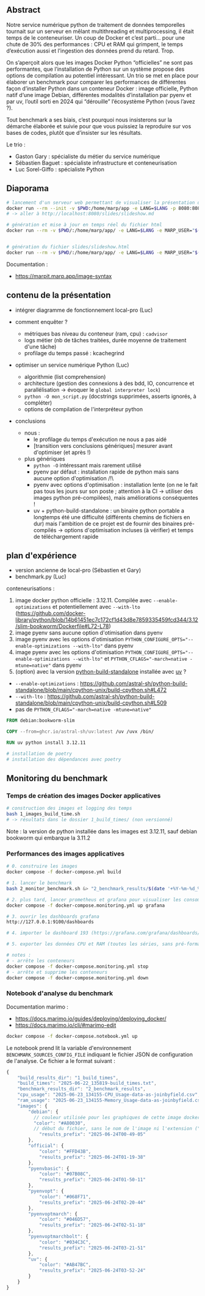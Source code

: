 ## Abstract

Notre service numérique python de traitement de données temporelles tournait sur un serveur en mêlant multithreading et multiprocessing, il était temps de le conteneuriser. Un coup de Docker et c’est parti… pour une chute de 30% des performances : CPU et RAM qui grimpent, le temps d’exécution aussi et l’ingestion des données prend du retard. Trop.

On s’aperçoit alors que les images Docker Python “officielles” ne sont pas performantes, que l’installation de Python sur un système propose des options de compilation au potentiel intéressant. Un trio se met en place pour élaborer un benchmark pour comparer les performances de différentes façon d’installer Python dans un conteneur Docker : image officielle, Python natif d‘une image Debian, différentes modalités d’installation par pyenv et par uv, l’outil sorti en 2024 qui “dérouille” l’écosystème Python (vous l’avez ?).

Tout benchmark a ses biais, c’est pourquoi nous insisterons sur la démarche élaborée et suivie pour que vous puissiez la reproduire sur vos bases de codes, plutôt que d’insister sur les résultats.

Le trio :

- Gaston Gary : spécialiste du métier du service numérique
- Sébastien Baguet : spécialiste infrastructure et conteneurisation
- Luc Sorel-Giffo : spécialiste Python

## Diaporama

```sh
# lancement d'un serveur web permettant de visualiser la présentation dans un navigateur, qui s'auto-rafraichit
docker run --rm --init -v $PWD:/home/marp/app -e LANG=$LANG -p 8080:8080 -p 37717:37717 marpteam/marp-cli -s .
# -> aller à http://localhost:8080/slides/slideshow.md

# génération et mise à jour en temps réel du fichier html
docker run --rm -v $PWD/:/home/marp/app/ -e LANG=$LANG -e MARP_USER="$(id -u):$(id -g)" marpteam/marp-cli -w slides/slideshow.md


# génération du fichier slides/slideshow.html
docker run --rm -v $PWD/:/home/marp/app/ -e LANG=$LANG -e MARP_USER="$(id -u):$(id -g)" marpteam/marp-cli slides/slideshow.md
```

Documentation :

- https://marpit.marp.app/image-syntax

## contenu de la présentation

- intégrer diagramme de fonctionnement local-pro (Luc)

- comment enquêter ?
  - métriques bas niveau du conteneur (ram, cpu) : `cadvisor`
  - logs métier (nb de tâches traitées, durée moyenne de traitement d'une tâche)
  - profilage du temps passé : kcachegrind

- optimiser un service numérique Python (Luc)
  - algorithmie (list comprehension)
  - architecture (gestion des connexions à des bdd, IO, concurrence et parallélisation -> évoquer le `global interpreter lock`)
  - `python -O mon_script.py` (docstrings supprimées, asserts ignorés, à compléter)
  - options de compilation de l'interpréteur python

- conclusions
  - nous :
    - le profilage du temps d'exécution ne nous a pas aidé
    - [transition vers conclusions génériques] mesurer avant d'optimiser (et après !)
  - plus génériques
    - `python -O` intéressant mais rarement utilisé
    - pyenv par défaut : installation rapide de python mais sans aucune option d'optimisation /!\
    - pyenv avec options d'optimisation : installation lente (on ne le fait pas tous les jours sur son poste ; attention à la CI -> utiliser des images python pré-compilées), mais améliorations conséquentes !
    - uv + python-build-standalone : un binaire python portable a longtemps été une difficulté (différents chemins de fichiers en dur) mais l'ambition de ce projet est de fournir des binaires pré-compilés -> options d'optimisation incluses (à vérifier) et temps de téléchargement rapide

## plan d'expérience

- version ancienne de local-pro (Sébastien et Gary)
- benchmark.py (Luc)

conteneurisations :

1. image docker python officielle : 3.12.11. Compilée avec `--enable-optimizations` et potentiellement avec `--with-lto` (https://github.com/docker-library/python/blob/14b61451ec7c172cf1d43d8e7859335459fcd344/3.12/slim-bookworm/Dockerfile#L72-L78)
2. image pyenv sans aucune option d'otimisation dans pyenv
3. image pyenv avec les options d'otimisation `PYTHON_CONFIGURE_OPTS="--enable-optimizations --with-lto"` dans pyenv
4. image pyenv avec les options d'otimisation `PYTHON_CONFIGURE_OPTS="--enable-optimizations --with-lto"` et `PYTHON_CFLAGS="-march=native -mtune=native"` dans pyenv
5. (option) avec la version [python-build-standalone](https://github.com/astral-sh/python-build-standalone) installée avec [uv](https://docs.astral.sh/uv/guides/install-python/) ?
  - `--enable-optimizations` : https://github.com/astral-sh/python-build-standalone/blob/main/cpython-unix/build-cpython.sh#L472
  - `--with-lto` : https://github.com/astral-sh/python-build-standalone/blob/main/cpython-unix/build-cpython.sh#L509
  - pas de `PYTHON_CFLAGS="-march=native -mtune=native"`

```Dockerfile
FROM debian:bookworm-slim

COPY --from=ghcr.io/astral-sh/uv:latest /uv /uvx /bin/

RUN uv python install 3.12.11

# installation de poetry
# installation des dépendances avec poetry
```

## Monitoring du benchmark

### Temps de création des images Docker applicatives

```sh
# construction des images et logging des temps
bash 1_images_build_time.sh
# -> résultats dans le dossier 1_build_times/ (non versionné)
```

Note : la version de python installée dans les images est 3.12.11, sauf debian bookworm qui embarque la 3.11.2

### Performances des images applicatives

```sh
# 0. construire les images
docker compose -f docker-compose.yml build

# 1. lancer le benchmark
bash 2_monitor_benchmark.sh &> "2_benchmark_results/$(date '+%Y-%m-%d_%H%M%S')-benchmark_monitoring.txt"

# 2. plus tard, lancer prometheus et grafana pour visualiser les consommations CPU et RAM
docker compose -f docker-compose.monitoring.yml up grafana

# 3. ouvrir les dashboards grafana
http://127.0.0.1:9100/dashboards

# 4. importer le dashboard 193 (https://grafana.com/grafana/dashboards/193-docker-monitoring/) en sélectionnant la source de données Prometheus

# 5. exporter les données CPU et RAM (toutes les séries, sans pré-formatage) en fichier CSV ; les enregistrer dans 2_benchmark_results

# notes :
# - arrête les conteneurs
docker compose -f docker-compose.monitoring.yml stop
# - arrête et supprime les conteneurs
docker compose -f docker-compose.monitoring.yml down
```

### Notebook d'analyse du benchmark

Documentation marimo :

- https://docs.marimo.io/guides/deploying/deploying_docker/
- https://docs.marimo.io/cli/#marimo-edit

```sh
docker compose -f docker-compose.notebook.yml up
```

Le notebook prend lit la variable d'environnement `BENCHMARK_SOURCES_CONFIG_FILE` indiquant le fichier JSON de configuration de l'analyse.
Ce fichier a le format suivant :

```js
{
    "build_results_dir": "1_build_times",
    "build_times": "2025-06-22_135819-build_times.txt",
    "benchmark_results_dir": "2_benchmark_results",
    "cpu_usage": "2025-06-23_134155-CPU_Usage-data-as-joinbyfield.csv",
    "ram_usage": "2025-06-23_134155-Memory_Usage-data-as-joinbyfield.csv",
    "images": {
        "debian": {
          // couleur utilisée pour les graphiques de cette image docker
          "color": "#A80030",
          // début du fichier, sans le nom de l'image ni l'extension ("2025-06-23T02-58-28" pour "2025-06-23T02-58-28_debian.json")
            "results_prefix": "2025-06-24T00-49-05"
        },
        "official": {
            "color": "#FFD43B",
            "results_prefix": "2025-06-24T01-19-38"
        },
        "pyenvbasic": {
            "color": "#07B08C",
            "results_prefix": "2025-06-24T01-50-11"
        },
        "pyenvopt": {
            "color": "#068F71",
            "results_prefix": "2025-06-24T02-20-44"
        },
        "pyenvoptmarch": {
            "color": "#046D57",
            "results_prefix": "2025-06-24T02-51-18"
        },
        "pyenvoptmarchbolt": {
            "color": "#034C3C",
            "results_prefix": "2025-06-24T03-21-51"
        },
        "uv": {
            "color": "#AB47BC",
            "results_prefix": "2025-06-24T03-52-24"
        }
    }
}
```